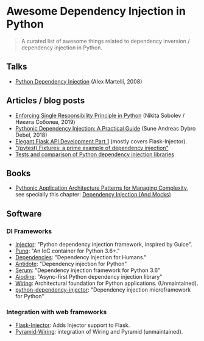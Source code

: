 # Awesome Dependency Injection in Python

> A curated list of awesome things related to dependency inversion / dependency injection in Python.

## Talks

- [Python Dependency Injection](http://www.aleax.it/yt_pydi.pdf) (Alex Martelli, 2008)

## Articles / blog posts

- [Enforcing Single Responsibility Principle in Python](https://sobolevn.me/2019/03/enforcing-srp) (Nikita Sobolev / Никита Соболев, 2019)
- [Pythonic Dependency Injection: A Practical Guide](https://medium.com/@suneandreasdybrodebel/pythonic-dependency-injection-a-practical-guide-83a1b1299280) (Sune Andreas Dybro Debel, 2018)
- [Elegant Flask API Development Part 1](https://christophergs.github.io/python/2018/09/25/elegant-flask-apis-pt-1/) (mostly covers Flask-Injector).
- ["(pytest) Fixtures: a prime example of dependency injection"](https://docs.pytest.org/en/latest/fixture.html#fixtures-a-prime-example-of-dependency-injection)
- [Tests and comparison of Python dependency injection libraries](https://github.com/orsinium/dependency_injectors)

## Books

- [Pythonic Application Architecture Patterns for Managing Complexity](https://github.com/python-leap/book), see specially this chapter: [Dependency Injection (And Mocks)](https://github.com/python-leap/book/blob/master/chapter_12_dependency_injection.asciidoc)

## Software

### DI Frameworks

- [Injector](https://github.com/alecthomas/injector): "Python dependency injection framework, inspired by Guice".
- [Punq](https://github.com/bobthemighty/punq): "An IoC container for Python 3.6+."
- [Dependencies](https://github.com/dry-python/dependencies): "Dependency Injection for Humans."
- [Antidote](https://github.com/Finistere/antidote): "Dependency injection for Python"
- [Serum](https://github.com/suned/serum): "Dependency injection framework for Python 3.6"
- [Aiodine](https://github.com/bocadilloproject/aiodine): "Async-first Python dependency injection library"
- [Wiring](https://github.com/msiedlarek/wiring): Architectural foundation for Python applications. (Unmaintained).
- [python-dependency-injector](https://github.com/ets-labs/python-dependency-injector): "Dependency injection microframework for Python"


### Integration with web frameworks

- [Flask-Injector](https://github.com/alecthomas/flask_injector): Adds Injector support to Flask.
- [Pyramid-Wiring](https://github.com/veeti/pyramid_wiring): integration of Wiring and Pyramid (unmaintained).

